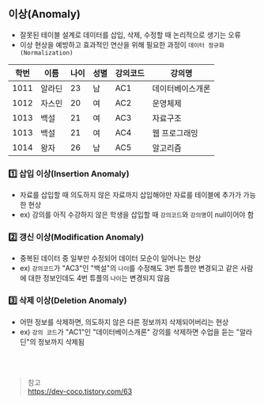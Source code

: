 ## 이상(Anomaly) 
- 잘못된 테이블 설계로 데이터를 삽입, 삭제, 수정할 때 논리적으로 생기는 오류 
- 이상 현상을 예방하고 효과적인 연산을 위해 필요한 과정이 `데이터 정규화(Normalization)`

|**학번**|**이름**|**나이**|**성별**|**강의코드**|**강의명**|
|---|---|---|---|---|---|
|1011|알라딘|23|남|AC1|	데이터베이스개론	|
|1012|자스민|20|여|AC2|	운영체제	|
|1013|백설|21|여|AC3|	자료구조	|
|1013|백설|21|여|AC4|	웹 프로그래밍	|
|1014|왕자|26|남|AC5|	알고리즘	|

### 1️⃣ 삽입 이상(Insertion Anomaly)
- 자료를 삽입할 때 의도하지 않은 자료까지 삽입해야만 자료를 테이블에 추가가 가능한 현상
- ex) 강의를 아직 수강하지 않은 학생을 삽입할 때 `강의코드`와 `강의명`이 null이어야 함 

### 2️⃣ 갱신 이상(Modification Anomaly)
- 중복된 데이터 중 일부만 수정되어 데이터 모순이 일어나는 현상
- ex) `강의코드`가 "AC3"인 "백설"의 `나이`를 수정해도 3번 튜플만 변경되고 같은 사람에 대한 정보인데도 4번 튜플의 `나이`는 변경되지 않음

### 3️⃣ 삭제 이상(Deletion Anomaly)
- 어떤 정보를 삭제하면, 의도하지 않은 다른 정보까지 삭제되어버리는 현상
- ex) `강의 코드`가 "AC1"인 "데이터베이스개론" 강의를 삭제하면 수업을 듣는 "알라딘"의 정보까지 삭제됨

</br> 
</br> 

> 참고       
> https://dev-coco.tistory.com/63           
